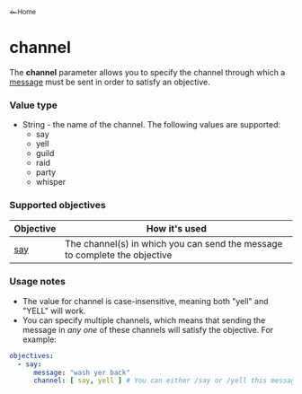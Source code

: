 <a href="../index.md"><sub>← Home</sub></a>

# channel

The **channel** parameter allows you to specify the channel through which a [message](../parameters/message.md) must be sent in order to satisfy an objective.

### Value type

* String - the name of the channel. The following values are supported:
  * say
  * yell
  * guild
  * raid
  * party
  * whisper

### Supported objectives

| Objective | How it's used |
|---|---|
| [say](../objectives/say.md) | The channel(s) in which you can send the message to complete the objective |

### Usage notes

* The value for channel is case-insensitive, meaning both "yell" and "YELL" will work.
* You can specify multiple channels, which means that sending the message in *any one* of these channels will satisfy the objective. For example:

```yaml
objectives:
  - say:
      message: "wash yer back"
      channel: [ say, yell ] # You can either /say or /yell this message
```
